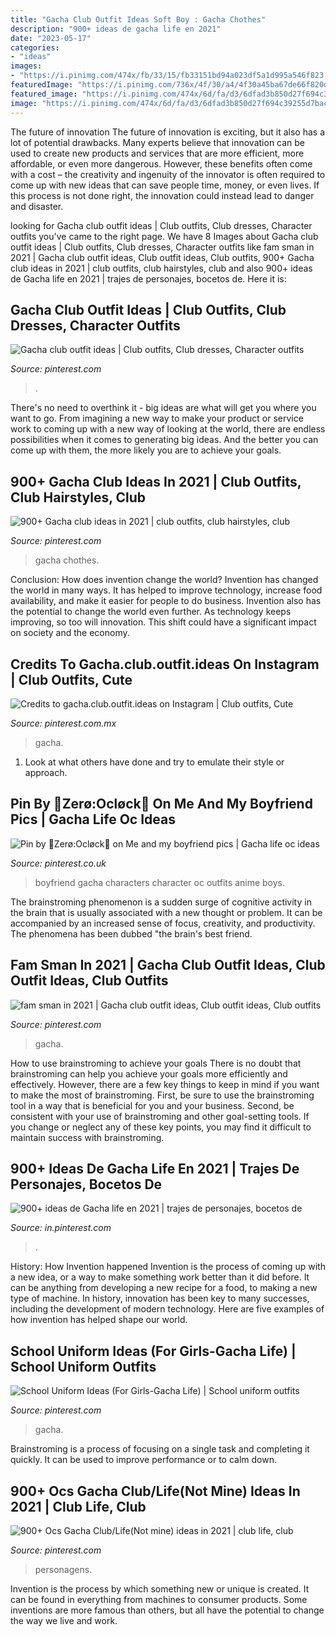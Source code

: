 ```yaml
---
title: "Gacha Club Outfit Ideas Soft Boy : Gacha Chothes"
description: "900+ ideas de gacha life en 2021"
date: "2023-05-17"
categories:
- "ideas"
images:
- "https://i.pinimg.com/474x/fb/33/15/fb33151bd94a023df5a1d995a546f823.jpg"
featuredImage: "https://i.pinimg.com/736x/4f/30/a4/4f30a45ba67de66f820d40c355b6297c.jpg"
featured_image: "https://i.pinimg.com/474x/6d/fa/d3/6dfad3b850d27f694c39255d7bac3b1e.jpg"
image: "https://i.pinimg.com/474x/6d/fa/d3/6dfad3b850d27f694c39255d7bac3b1e.jpg"
---
```



The future of innovation
The future of innovation is exciting, but it also has a lot of potential drawbacks. Many experts believe that innovation can be used to create new products and services that are more efficient, more affordable, or even more dangerous. However, these benefits often come with a cost – the creativity and ingenuity of the innovator is often required to come up with new ideas that can save people time, money, or even lives. If this process is not done right, the innovation could instead lead to danger and disaster.

	

		
looking for Gacha club outfit ideas | Club outfits, Club dresses, Character outfits you've came to the right page. We have 8 Images about Gacha club outfit ideas | Club outfits, Club dresses, Character outfits like fam sman in 2021 | Gacha club outfit ideas, Club outfit ideas, Club outfits, 900+ Gacha club ideas in 2021 | club outfits, club hairstyles, club and also 900+ ideas de Gacha life en 2021 | trajes de personajes, bocetos de. Here it is:
		
    
## Gacha Club Outfit Ideas | Club Outfits, Club Dresses, Character Outfits

<img loading=lazy src="https://i.pinimg.com/736x/4f/30/a4/4f30a45ba67de66f820d40c355b6297c.jpg" onerror="this.onerror=null;this.src='https://tse1.mm.bing.net/th?id=OIP.xc__QUqGdXu5dUyzfAlrIQHaHj&amp;pid=15.1';" alt="Gacha club outfit ideas | Club outfits, Club dresses, Character outfits">

_Source: pinterest.com_

>. 

	

There's no need to overthink it - big ideas are what will get you where you want to go. From imagining a new way to make your product or service work to coming up with a new way of looking at the world, there are endless possibilities when it comes to generating big ideas. And the better you can come up with them, the more likely you are to achieve your goals.

    
## 900+ Gacha Club Ideas In 2021 | Club Outfits, Club Hairstyles, Club

<img loading=lazy src="https://i.pinimg.com/474x/6d/fa/d3/6dfad3b850d27f694c39255d7bac3b1e.jpg" onerror="this.onerror=null;this.src='https://tse1.mm.bing.net/th?id=OIP.ZyxeJ5yw63kqGNvp9fO6vQAAAA&amp;pid=15.1';" alt="900+ Gacha club ideas in 2021 | club outfits, club hairstyles, club">

_Source: pinterest.com_

>gacha chothes. 

	

Conclusion: How does invention change the world?
Invention has changed the world in many ways. It has helped to improve technology, increase food availability, and make it easier for people to do business. Invention also has the potential to change the world even further. As technology keeps improving, so too will innovation. This shift could have a significant impact on society and the economy.

    
## Credits To Gacha.club.outfit.ideas On Instagram | Club Outfits, Cute

<img loading=lazy src="https://i.pinimg.com/736x/43/0e/8d/430e8de57d01ba8ce48d29c987a70ae3.jpg" onerror="this.onerror=null;this.src='https://tse1.mm.bing.net/th?id=OIP.dB7PzgCD-NY8i61r3Tb8jQHaHY&amp;pid=15.1';" alt="Credits to gacha.club.outfit.ideas on Instagram | Club outfits, Cute">

_Source: pinterest.com.mx_

>gacha. 

	

1. Look at what others have done and try to emulate their style or approach.

    
## Pin By 🤍Zerø:Ocløck🖤 On Me And My Boyfriend Pics | Gacha Life Oc Ideas

<img loading=lazy src="https://i.pinimg.com/736x/03/e2/75/03e275d599f86ab9613ca49541730235.jpg" onerror="this.onerror=null;this.src='https://tse2.mm.bing.net/th?id=OIP.ql6DKBQgZ_84l2WAwHSANwHaII&amp;pid=15.1';" alt="Pin by 🤍Zerø:Ocløck🖤 on Me and my boyfriend pics | Gacha life oc ideas">

_Source: pinterest.co.uk_

>boyfriend gacha characters character oc outfits anime boys. 

	

The brainstroming phenomenon is a sudden surge of cognitive activity in the brain that is usually associated with a new thought or problem. It can be accompanied by an increased sense of focus, creativity, and productivity. The phenomena has been dubbed "the brain's best friend.

    
## Fam Sman In 2021 | Gacha Club Outfit Ideas, Club Outfit Ideas, Club Outfits

<img loading=lazy src="https://i.pinimg.com/736x/3f/57/b7/3f57b7bcee7db949a651f85c74a5dffd.jpg" onerror="this.onerror=null;this.src='https://tse2.mm.bing.net/th?id=OIP.O1LGXDMlh1xYXb4yjJ3aswHaEK&amp;pid=15.1';" alt="fam sman in 2021 | Gacha club outfit ideas, Club outfit ideas, Club outfits">

_Source: pinterest.com_

>gacha. 

	

How to use brainstroming to achieve your goals
There is no doubt that brainstroming can help you achieve your goals more efficiently and effectively. However, there are a few key things to keep in mind if you want to make the most of brainstroming. First, be sure to use the brainstroming tool in a way that is beneficial for you and your business. Second, be consistent with your use of brainstroming and other goal-setting tools. If you change or neglect any of these key points, you may find it difficult to maintain success with brainstroming.

    
## 900+ Ideas De Gacha Life En 2021 | Trajes De Personajes, Bocetos De

<img loading=lazy src="https://i.pinimg.com/474x/fb/33/15/fb33151bd94a023df5a1d995a546f823.jpg" onerror="this.onerror=null;this.src='https://tse3.mm.bing.net/th?id=OIP.XXjgWAVtU9A4sM9NU-1YdQAAAA&amp;pid=15.1';" alt="900+ ideas de Gacha life en 2021 | trajes de personajes, bocetos de">

_Source: in.pinterest.com_

>. 

	

History: How Invention happened
Invention is the process of coming up with a new idea, or a way to make something work better than it did before. It can be anything from developing a new recipe for a food, to making a new type of machine. In history, innovation has been key to many successes, including the development of modern technology. Here are five examples of how invention has helped shape our world.

    
## School Uniform Ideas (For Girls-Gacha Life) | School Uniform Outfits

<img loading=lazy src="https://i.pinimg.com/736x/df/93/49/df9349a2646de6d81588c7dd2b7480a9.jpg" onerror="this.onerror=null;this.src='https://tse2.mm.bing.net/th?id=OIP._XdVGn_5KgVdf3ziUJqnfgHaEK&amp;pid=15.1';" alt="School Uniform Ideas (For Girls-Gacha Life) | School uniform outfits">

_Source: pinterest.com_

>gacha. 

	

Brainstroming is a process of focusing on a single task and completing it quickly. It can be used to improve performance or to calm down.

    
## 900+ Ocs Gacha Club/Life(Not Mine) Ideas In 2021 | Club Life, Club

<img loading=lazy src="https://i.pinimg.com/236x/ed/31/cc/ed31cc424be4925eee3b9ffb712e3b50.jpg" onerror="this.onerror=null;this.src='https://tse4.mm.bing.net/th?id=OIP.aIi90Jv1rRIbLdG2e8En2QAAAA&amp;pid=15.1';" alt="900+ Ocs Gacha Club/Life(Not mine) ideas in 2021 | club life, club">

_Source: pinterest.com_

>personagens. 

	

Invention is the process by which something new or unique is created. It can be found in everything from machines to consumer products. Some inventions are more famous than others, but all have the potential to change the way we live and work.

